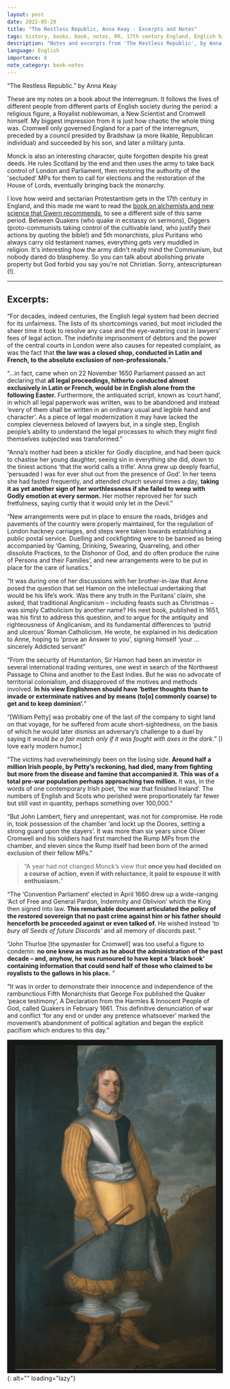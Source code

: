 ```yaml
---
layout: post
date: 2022-05-20
title: "The Restless Republic, Anna Keay - Excerpts and Notes"
tags: history, books, book, notes, RR, 17th century England, English history, Cromwell
description: "Notes and excerpts from 'The Restless Republic', by Anna Keay."
language: English
importance: 8
note_category: book-notes
---
```


“The Restless Republic.” by Anna Keay

These are my notes on a book about the Interregnum. It follows the lives of different people from different parts of English society during the period: a religious figure, a Royalist noblewoman, a New Scientist and Cromwell himself. My biggest impression from it is just how chaotic the whole thing was. Cromwell only governed England for a part of the interregnum, preceded by a council presided by Bradshaw (a more likable, Republican individual) and succeeded by his son, and later a military junta.

Monck is also an interesting character, quite forgotten despite his great deeds. He rules Scotland by the end and then uses the army to take back control of London and Parliament, then restoring the authority of the 'secluded' MPs for them to call for elections and the restoration of the House of Lords, eventually bringing back the monarchy.

I love how weird and sectarian Protestantism gets in the 17th century in England, and this made me want to read the [book on alchemists and new science that Gwern recommends](https://www.gwern.net/reviews/Books#the-dark-side-of-the-enlightenment-fleming-2013), to see a different side of this same period. Between Quakers (who quake in ecstassy on sermons), Diggers (proto-communists taking control of the cultivable land, who justify their actions by quoting the bible!) and 5th monarchists, plus Puritans who always carry old testament names, everything gets very muddled in religion. It's interesting how the army didn't really mind the Communism, but nobody dared do blasphemy. So you can talk about abolishing private property but God forbid you say you're not Christian. Sorry, antescripturean (!).

---
## Excerpts:


“For decades, indeed centuries, the English legal system had been decried for its unfairness. The lists of its shortcomings varied, but most included the sheer time it took to resolve any case and the eye-watering cost in lawyers’ fees of legal action. The indefinite imprisonment of debtors and the power of the central courts in London were also causes for repeated complaint, as was the fact that **the law was a closed shop, conducted in Latin and French, to the absolute exclusion of non-professionals.**”

“...in fact, came when on 22 November 1650 Parliament passed an act declaring that **all legal proceedings, hitherto conducted almost exclusively in Latin or French, would be in English alone from the following Easter.** Furthermore, the antiquated script, known as ‘court hand’, in which all legal paperwork was written, was to be abandoned and instead ‘every of them shall be written in an ordinary usual and legible hand and character’. As a piece of legal modernization it may have lacked the complex cleverness beloved of lawyers but, in a single step, English people’s ability to understand the legal processes to which they might find themselves subjected was transformed.”

“Anna’s mother had been a stickler for Godly discipline, and had been quick to chastise her young daughter, seeing sin in everything she did, down to the tiniest actions ‘that the world calls a trifle’. Anna grew up deeply fearful, ‘persuaded I was for ever shut out from the presence of God’. In her teens she had fasted frequently, and attended church several times a day, **taking it as yet another sign of her worthlessness if she failed to weep with Godly emotion at every sermon.** Her mother reproved her for such fretfulness, saying curtly that it would only let in the Devil.”

“New arrangements were put in place to ensure the roads, bridges and pavements of the country were properly maintained, for the regulation of London hackney carriages, and steps were taken towards establishing a public postal service. Duelling and cockfighting were to be banned as being accompanied by ‘Gaming, Drinking, Swearing, Quarreling, and other dissolute Practices, to the Dishonor of God, and do often produce the ruine of Persons and their Families’, and new arrangements were to be put in place for the care of lunatics.”

“It was during one of her discussions with her brother-in-law that Anne posed the question that set Hamon on the intellectual undertaking that would be his life’s work. Was there any truth in the Puritans’ claim, she asked, that traditional Anglicanism – including feasts such as Christmas – was simply Catholicism by another name? His next book, published in 1651, was his first to address this question, and to argue for the antiquity and righteousness of Anglicanism, and its fundamental differences to ‘putrid and ulcerous’ Roman Catholicism. He wrote, he explained in his dedication to Anne, hoping to ‘prove an Answer to you’, signing himself ‘your … sincerely Addicted servant”

“From the security of Hunstanton, Sir Hamon had been an investor in several international trading ventures, one west in search of the Northwest Passage to China and another to the East Indies. But he was no advocate of territorial colonialism, and disapproved of the motives and methods involved. **In his view Englishmen should have ‘better thoughts than to invade or exterminate natives and by means (to[o] commonly coarse) to get and to keep dominion’.**”

“[William Petty] was probably one of the last of the company to sight land on that voyage, for he suffered from acute short-sightedness, on the basis of which he would later dismiss an adversary’s challenge to a duel by saying it would _be a fair match only if it was fought with axes in the dark._” [I love early modern humor.]

“The victims had overwhelmingly been on the losing side. **Around half a million Irish people, by Petty’s reckoning, had died, many from fighting but more from the disease and famine that accompanied it. This was of a total pre-war population perhaps approaching two million.** It was, in the words of one contemporary Irish poet, ‘the war that finished Ireland’. The numbers of English and Scots who perished were proportionately far fewer but still vast in quantity, perhaps something over 100,000.”

“But John Lambert, fiery and unrepentant, was not for compromise. He rode in, took possession of the chamber ‘and lockt up the Doores, setting a strong guard upon the stayers’. It was more than six years since Oliver Cromwell and his soldiers had first marched the Rump MPs from the chamber, and eleven since the Rump itself had been born of the armed exclusion of their fellow MPs.”

> “A year had not changed Monck’s view that **once you had decided on a course of action, even if with reluctance, it paid to espouse it with enthusiasm.**”

“The ‘Convention Parliament’ elected in April 1660 drew up a wide-ranging ‘Act of Free and General Pardon, Indemnity and Oblivion’ which the King then signed into law. **This remarkable document articulated the policy of the restored sovereign that no past crime against him or his father should henceforth be proceeded against or even talked of.** He wished instead _‘to bury all Seeds of future Discords’_ and all memory of discords past. ”

“John Thurloe [the spymaster for Cromwell] was too useful a figure to condemn: **no one knew as much as he about the administration of the past decade – and, anyhow, he was rumoured to have kept a ‘black book’ containing information that could send half of those who claimed to be royalists to the gallows in his place.** ”

“It was in order to demonstrate their innocence and independence of the rambunctious Fifth Monarchists that George Fox published the Quaker ‘peace testimony’, A Declaration from the Harmles & Innocent People of God, called Quakers in February 1661. This definitive denunciation of war and conflict ‘for any end or under any pretence whatsoever’ marked the movement’s abandonment of political agitation and began the explicit pacifism which endures to this day.”

![](image/cromwell.png){: alt="" loading="lazy"}